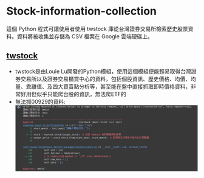 # Stock-information-collection  
這個 Python 程式可讓使用者使用 twstock 庫從台灣證券交易所檢索歷史股票資料。資料將被收集並存儲為 CSV 檔案在 Google 雲端硬碟上。   
## [twstock](https://github.com/mlouielu/twstock)  
* twstock是由Louie Lu開發的Python模組，使用這個模組便能輕易取得台灣證券交易所以及證券交易櫃買中心的資料，包括個股資訊、歷史價格、均價、均量、乖離值、及四大買賣點分析等，甚至能在盤中直接抓取即時價格資料，非常好用但似乎只能爬台股的資訊，無法爬ETF的
* 無法抓00929的資料:
  ![image](https://github.com/WANG-YI-CHEN-411034018/Stock-information-collection/blob/main/stock_img/1712179282258.jpg)  

